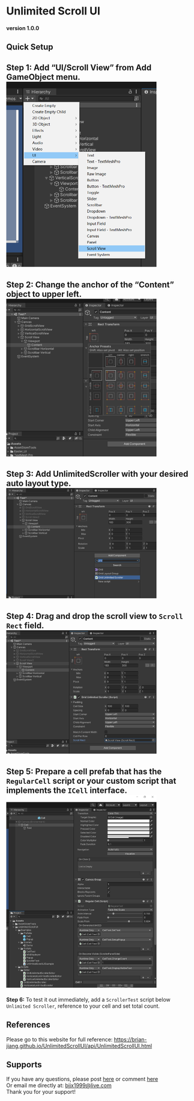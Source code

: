 # Unlimited Scroll UI
#### version 1.0.0 

## Quick Setup
**Step 1:** Add “UI/Scroll View” from Add GameObject menu.  
<img src="./Tools/DocFx/docfx_project/images/1.png" width=400>
----

**Step 2:** Change the anchor of the “Content” object to upper left.  
<img src="./Tools/DocFx/docfx_project/images/2.png" width=400>
----

**Step 3:** Add UnlimitedScroller with your desired auto layout type.  
<img src="./Tools/DocFx/docfx_project/images/3.png" width=400>
----

**Step 4:** Drag and drop the scroll view to `Scroll Rect` field.  
<img src="./Tools/DocFx/docfx_project/images/4.png" width=400>
----

**Step 5:** Prepare a cell prefab that has the `RegularCell` script or your custom script that implements the `ICell` interface.  
<img src="./Tools/DocFx/docfx_project/images/5.png" width=400>
----

**Step 6:** To test it out immediately, add a `ScrollerTest` script below `Unlimited Scroller`, reference to your cell and set total count.  

## References
Please go to this website for full reference: https://brian-jiang.github.io/UnlimitedScrollUI/api/UnlimitedScrollUI.html

## Supports
If you have any questions, please post [here](https://github.com/Brian-Jiang/UnlimitedScrollUI)
or comment [here](http://u3d.as/2z2a)  
Or email me directly at: [bjjx1999@live.com](mailto:bjjx1999@live.com)  
Thank you for your support!
